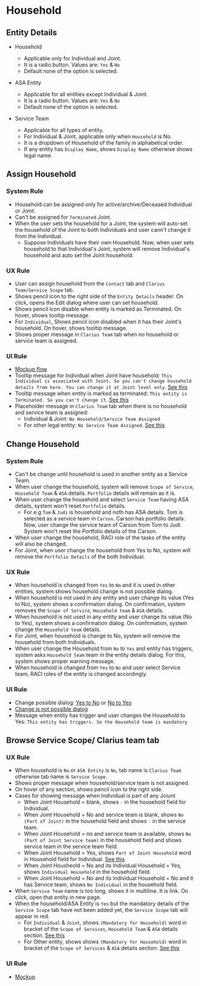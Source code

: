 # Household 

## Entity Details
- Household
  - Applicable only for Individual and Joint.
  - It is a radio button. Values are: `Yes` & `No`
  - Default none of the option is selected. 

- ASA Entity
  - Applicable for all entities except Individual & Joint.
  - It is a radio button. Values are: `Yes` & `No`
  - Default none of the option is selected.  

- Service Team
  - Applicable for all types of entity. 
  - For Individual & Joint, applicable only when `Household` is No.
  - It is a dropdown of Household of the family in alphabetical order.
  - If any entity has `Display Name`, shows `Display Name` otherwise shows legal name.


## Assign Household 

### System Rule
- Household can be assigned only for active/archive/Deceased Individual or Joint.
- Can't be assigned for `Terminated` Joint.
- When the user sets the household for a Joint, the system will auto-set the household of the Joint to both Individuals and user cann't change it from the Individual. 
  - Suppose Individuals have their own Household. Now, when user sets household to that Individual's Joint, system will remove Individual's household and auto set the Joint household.

### UX Rule
- User can assign household from the `Contact` tab and `Clarius Team/Service Scope` tab.
- Shows pencil icon to the right side of the `Entity Details` header. On click, opens the Edit dialog where user can set household.
- Shows pencil icon disable when entity is marked as Terminated. On hover, shows tooltip message.
- For `Individual`, Shows pencil icon disabled when it has their Joint's household. On hover, shows tooltip message.
- Shows proper message in `Clarius Team` tab when no household or service team is assigned.

### UI Rule
- [Mockup flow](https://drive.google.com/drive/u/0/folders/17Ff2xnS75P8vtvBbys3SfoOHqHZfJdk8)
- Tooltip message for Individual when Joint have household: `This Individual is associated with Joint. So you can't change household details from here. You can change it at Joint level only`. [See this](https://drive.google.com/file/d/11LgjAFXjUsXe5_GunMv_9j0tk9CjZPvg/view?usp=sharing)
- Tooltip message when entity is marked as terminated: `This entity is Terminated. So you can't change it`. [See this](https://drive.google.com/file/d/1e4LdgYZt31iA7fisnyIGF3Q377hjfXGR/view?usp=sharing)
- Placeholder message in `Clarius Team` tab when there is no household and service team is assigned:
  - Individual & Joint: `No Household/Service Team Assigned`
  - For other legal entity: `No Service Team Assigned`. [See this](https://drive.google.com/file/d/15jcqlUKuJ8W5qlp11lwkT0YI_C53b4MJ/view?usp=sharing)


## Change Household
### System Rule
- Can't be change until household is used in another entity as a Service Team.
- When user change the household, system will remove `Scope of Service`, `Household Team` & `ASA` details. `Portfolio` details will remain as it is.
- When user change the household and select `Service Team` having ASA details, system won't reset `Portfolio` details.
  - For e.g `Tom` & `Judi` is household and noth has ASA details. Tom is selected as a service team in `Carson`. Carson has portfolio details. Now, user change the service team of Carson from Tom to Judi. System won't reset the Portfolio details of the Carson.
- When user change the household, RACI role of the tasks of the entity will also be changed.
- For Joint, when user change the household from Yes to No, system will remove the `Portfolio Details` of the both Individual.

### UX Rule
- When household is changed from `Yes` to `No` and it is used in other entities, system shows household change is not possible dialog. 
- When household is not used in any entity and user change its value (Yes to No), system shows a confirmation dialog. On confirmation, system removes the `Scope of Service`, `Household team` & `ASA` details.
- When household is not used in any entity and user change its value (No to Yes), system shows a confirmation dialog. On confirmation, system change the `Household team` details.
- For Joint, when household is change to No, system will remove the household from both Individuals.
- When user change the Household from `No` to `Yes` and entity has triggers, system asks `Household team` team in the entity details dialog. For this, system shows proper warning message.
- When household is changed from `Yes` to `No` and user select Service team, RACI roles of the entity is changed accordingly.

### UI Rule
- Change possible dialog: [Yes to No](https://drive.google.com/file/d/1Z7aQ9oqXeEzUsg94vmSehF3gq1JznrUV/view?usp=sharing) or [No to Yes](https://drive.google.com/file/d/1FDGk7CcVx2ikRHVClFE0I_EQJX0CzY4i/view?usp=sharing)
- [Change is not possible dialog](https://drive.google.com/file/d/1w3cnN2Hhi5LQhGDcnXVWIAKT7xp-GNLO/view?usp=sharing) 
- Message when entity has trigger and user changes the Household to Yes: `This entity has triggers. So the Household team is mandatory`


## Browse Service Scope/ Clarius team tab
### UX Rule 
- When household is `No` or `ASA Entity` is `No`, tab name is `Clarius Team` otherwise tab name is `Service Scope`.
- Shows proper message when household/service team is not assigned.
- On hover of any section, shows pencil icon to the right side.
- Cases for showing message when Individual is part of any Joiunt
  - When Joint Household = blank, shows `-` in the household field for Individual. 
  - When Joint Household = No and service team is blank, shows `No (Part of Joint)` in the household field and shows `-` in the service team.
  - When Joint Household = no and service team is available, shows `No (Part of Joint Service team)` in the household field and shows service team in the service team field.
  - When Joint Household = Yes, shows `Part of Joint Household` word in Household field for Individual. [See this](https://drive.google.com/file/d/1-F9hJSrQlDq4cejO7AH8yWs5At65LxSJ/view?usp=sharing)
  - When Joint Housheold = No and its Individual Household = Yes, shows `Individual Household` in the household field.
  - When Joint Household = No and its Individual Household = No and it has Service team, shows `No Individual` in the household field.
- When `Service Team` name is too long, shows it in multiline. It is link. On click, open that entity in new page.
- When the household/ASA Entity is `Yes` but the mandatory details of the `Service Scope` tab have not been added yet, the `Service Scope` tab will appear in red. 
  - For `Individual` & `Joint`, shows `(Mandatory for Household)` word in bracket of the `Scope of Services`, `Household Team` & `ASA` details section. [See this](https://drive.google.com/file/d/1cht-yPd_m2dztimOUvP5owbVo3rZLJDe/view?usp=sharing)
  - For Other entity, shows shows `(Mandatory for Household)` word in bracket of the `Scope of Services` & `ASA` details section. [See this](https://drive.google.com/file/d/17qWiP__RzyBE756-ohDlNwD-wtBlREQf/view?usp=drive_link)


### UI Rule
- [Mockup](https://drive.google.com/file/d/1595b3HZBVSd_SHdqva_Y2VuIP36TTQVx/view?usp=sharing)







